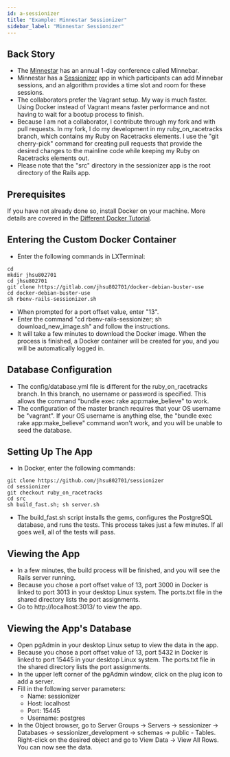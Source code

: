 ```yaml
---
id: a-sessionizer
title: "Example: Minnestar Sessionizer"
sidebar_label: "Minnestar Sessionizer"
---
```


## Back Story
* The [Minnestar](https://minnestar.org/) has an annual 1-day conference called Minnebar.
* Minnestar has a [Sessionizer](https://github.com/minnestar/sessionizer) app in which participants can add Minnebar sessions, and an algorithm provides a time slot and room for these sessions.
* The collaborators prefer the Vagrant setup.  My way is much faster.  Using Docker instead of Vagrant means faster performance and not having to wait for a bootup process to finish.
* Because I am not a collaborator, I contribute through my fork and with pull requests.  In my fork, I do my development in my ruby_on_racetracks branch, which contains my Ruby on Racetracks elements.  I use the "git cherry-pick" command for creating pull requests that provide the desired changes to the mainline code while keeping my Ruby on Racetracks elements out.
* Please note that the "src" directory in the sessionizer app is the root directory of the Rails app.

## Prerequisites
If you have not already done so, install Docker on your machine.  More details are covered in the [Different Docker Tutorial](https://www.differentdockertutorial.com/).

## Entering the Custom Docker Container
* Enter the following commands in LXTerminal:
```
cd
mkdir jhsu802701
cd jhsu802701
git clone https://gitlab.com/jhsu802701/docker-debian-buster-use
cd docker-debian-buster-use
sh rbenv-rails-sessionizer.sh
```
* When prompted for a port offset value, enter "13".
* Enter the command "cd rbenv-rails-sessionizer; sh download_new_image.sh" and follow the instructions.
* It will take a few minutes to download the Docker image.  When the process is finished, a Docker container will be created for you, and you will be automatically logged in.

## Database Configuration
* The config/database.yml file is different for the ruby_on_racetracks branch.  In this branch, no username or password is specified.  This allows the command "bundle exec rake app:make_believe" to work.
* The configuration of the master branch requires that your OS username be "vagrant".  If your OS username is anything else, the "bundle exec rake app:make_believe" command won't work, and you will be unable to seed the database.

## Setting Up The App
* In Docker, enter the following commands:
```
git clone https://github.com/jhsu802701/sessionizer
cd sessionizer
git checkout ruby_on_racetracks
cd src
sh build_fast.sh; sh server.sh
```
* The build_fast.sh script installs the gems, configures the PostgreSQL database, and runs the tests. This process takes just a few minutes. If all goes well, all of the tests will pass.

## Viewing the App
* In a few minutes, the build process will be finished, and you will see the Rails server running.
* Because you chose a port offset value of 13, port 3000 in Docker is linked to port 3013 in your desktop Linux system.  The ports.txt file in the shared directory lists the port assignments.
* Go to http://localhost:3013/ to view the app.

## Viewing the App's Database
* Open pgAdmin in your desktop Linux setup to view the data in the app.
* Because you chose a port offset value of 13, port 5432 in Docker is linked to port 15445 in your desktop Linux system.  The ports.txt file in the shared directory lists the port assignments.
* In the upper left corner of the pgAdmin window, click on the plug icon to add a server.
* Fill in the following server parameters:
  * Name: sessionizer
  * Host: localhost
  * Port: 15445
  * Username: postgres
* In the Object browser, go to Server Groups -> Servers -> sessionizer -> Databases -> sessionizer_development -> schemas -> public - Tables.  Right-click on the desired object and go to View Data -> View All Rows.  You can now see the data.
